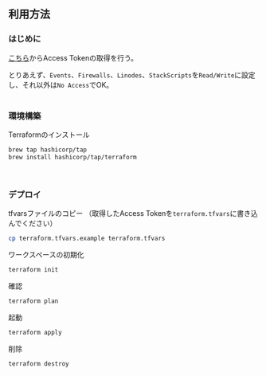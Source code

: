 ## 利用方法

### はじめに

[こちら](https://cloud.linode.com/profile/tokens)からAccess Tokenの取得を行う。<br>

とりあえず、`Events`、`Firewalls`、`Linodes`、`StackScripts`を`Read/Write`に設定し、それ以外は`No Access`でOK。<br>
<br>

### 環境構築

Terraformのインストール
```sh
brew tap hashicorp/tap
brew install hashicorp/tap/terraform
```
<br>

### デプロイ

tfvarsファイルのコピー （取得したAccess Tokenを`terraform.tfvars`に書き込んでください）
```sh
cp terraform.tfvars.example terraform.tfvars
```

ワークスペースの初期化
```sh
terraform init
```

確認
```sh
terraform plan
```

起動
```sh
terraform apply
```

削除
```sh
terraform destroy
```